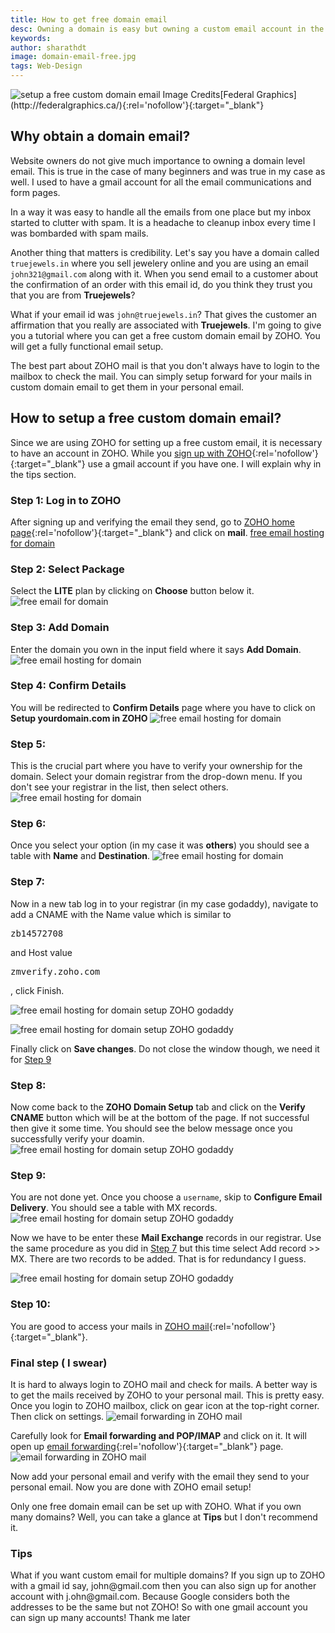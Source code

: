 ```yaml
---
title: How to get free domain email
desc: Owning a domain is easy but owning a custom email account in the domain name is not. Now with ZOHO it is easy to obtain a free domain email. Learn how to setup a domain email free with ZOHO.
keywords: 
author: sharathdt
image: domain-email-free.jpg
tags: Web-Design
---
```


<img alt="setup a free custom domain email" title="free custom domain email" itemprop="thumbnailUrl" src="{{ site.url }}/images/domain-email-free.jpg">
Image Credits[Federal Graphics](http://federalgraphics.ca/){:rel='nofollow'}{:target="_blank"}

## Why obtain a domain email?

Website owners do not give much importance to owning a domain level email. This is true in the case of many beginners and was true in my case as well. I used to have a gmail account for all the email communications and form pages.

In a way it was easy to handle all the emails from one place but my inbox started to clutter with spam. It is a headache to cleanup inbox every time I was bombarded with spam mails. 

Another thing that matters is credibility. Let's say you have a domain called ```truejewels.in``` where you sell jewelery online and you are using an email ```john321@gmail.com``` along with it. When you send email to a customer about the confirmation of an order with this email id, do you think they trust you that you are from **Truejewels**?

What if your email id was ```john@truejewels.in```? That gives the customer an affirmation that you really are associated with **Truejewels**. I'm going to give you a tutorial where you can get a free custom domain email by ZOHO. You will get a fully functional email setup.

The best part about ZOHO mail is that you don't always have to login to the mailbox to check the mail. You can simply setup forward for your mails in custom domain email to get them in your personal email.


## How to setup a free custom domain email?

Since we are using ZOHO for setting up a free custom email, it is necessary to have an account in ZOHO. While you [sign up with ZOHO](https://www.zoho.com/signup.html){:rel='nofollow'}{:target="_blank"} use a gmail account if you have one. I will explain why in the tips section.

### Step 1: Log in to ZOHO
After signing up and verifying the email they send, go to [ZOHO home page](https://home.zoho.com/home){:rel='nofollow'}{:target="_blank"} and click on **mail**.
[free email hosting for domain ](/images/setup-custom-domain-email-with-ZOHO.jpg)

### Step 2: Select Package
Select the **LITE** plan by clicking on **Choose** button below it.
![free email for domain](/images/setup-custom-domain-email-with-ZOHO-2.jpg)

### Step 3: Add Domain
Enter the domain you own in the input field where it says **Add Domain**.
![free email hosting for domain](/images/setup-custom-domain-email-with-ZOHO-3.jpg)

### Step 4: Confirm Details
You will be redirected to **Confirm Details** page where you have to click on **Setup yourdomain.com in ZOHO**
![free email hosting for domain](/images/setup-custom-domain-email-with-ZOHO-4.jpg)

### Step 5:
This is the crucial part where you have to verify your ownership for the domain. Select your domain registrar from the drop-down menu. If you don't see your registrar in the list, then select others.
![free email hosting for domain](/images/setup-custom-domain-email-with-ZOHO-5.jpg)

### Step 6: 
Once you select your option (in my case it was **others**) you should see a table with **Name** and **Destination**.
![free email hosting for domain](/images/setup-custom-domain-email-with-ZOHO-6.jpg)

<div id="step7"></div>

### Step 7:
Now in a new tab log in to your registrar (in my case godaddy), navigate to add a CNAME with the Name value which is similar to 
<pre>zb14572708</pre> and Host value <pre>zmverify.zoho.com</pre>, click Finish.
![free email hosting for domain setup ZOHO godaddy](/images/setup-custom-domain-email-with-ZOHO-7.jpg)

![free email hosting for domain setup ZOHO godaddy](/images/setup-custom-domain-email-with-ZOHO-8.jpg)

Finally click on **Save changes**. Do not close the window though, we need it for <a href="#step9">Step 9</a>

### Step 8:
Now come back to the **ZOHO Domain Setup** tab and click on the **Verify CNAME** button which will be at the bottom of the page. If not successful then give it some time. You should see the below message once you successfully verify your doamin.
![free email hosting for domain setup ZOHO godaddy](/images/setup-custom-domain-email-with-ZOHO-9.jpg)

<div id="step9"></div>

### Step 9: 
You are not done yet. Once you choose a ```username```, skip to **Configure Email Delivery**. You should see a table with MX records.
![free email hosting for domain setup ZOHO godaddy](/images/setup-custom-domain-email-with-ZOHO-10.jpg)

Now we have to be enter these **Mail Exchange** records in our registrar. Use the same procedure as you did in <a href="#step7">Step 7</a> but this time select Add record >> MX. There are two records to be added. That is for redundancy I guess.

![free email hosting for domain setup ZOHO godaddy](/images/setup-custom-domain-email-with-ZOHO-11.jpg)

### Step 10:
You are good to access your mails in [ZOHO mail](https://mail.zoho.com/){:rel='nofollow'}{:target="_blank"}.

### Final step ( I swear)
It is hard to always login to ZOHO mail and check for mails. A better way is to get the mails received by ZOHO to your personal mail. This is pretty easy. Once you login to ZOHO mailbox, click on gear icon at the top-right corner. Then click on settings.
![email forwarding in ZOHO mail](/images/setup-custom-domain-email-with-ZOHO-12.jpg)

Carefully look for **Email forwarding and POP/IMAP** and click on it. It will open up [email forwarding](https://mail.zoho.com/mail/zmset.do#12){:rel='nofollow'}{:target="_blank"} page. 
![email forwarding in ZOHO mail](/images/setup-custom-domain-email-with-ZOHO-13.jpg)

Now add your personal email and verify with the email they send to your personal email. Now you are done with ZOHO email setup!


Only one free domain email can be set up with ZOHO. What if you own many domains? Well, you can take a glance at **Tips** but I don't recommend it. 

<div class="tips">
<h3>Tips</h3>
<p>What if you want custom email for multiple domains? If you sign up to ZOHO with a gmail id say, john@gmail.com then you can also sign up for another account with j.ohn@gmail.com. Because Google considers both the addresses to be the same but not ZOHO! So with one gmail account you can sign up many accounts! Thank me later</p>
</div>